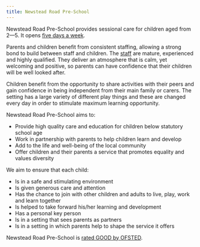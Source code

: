 ```yaml
---
title: Newstead Road Pre-School
---
```

Newstead Road Pre-School provides sessional care for children aged from 2&mdash;5. It opens <a href="/opening_hours/">five days a week</a>.

Parents and children benefit from consistent staffing, allowing a strong bond to build between staff and children.
The <a href="/staff/">staff</a> are mature, experienced and highly qualified. They deliver an atmosphere that is calm, yet welcoming and positive, so parents can have confidence that their children will be well looked after.

Children benefit from the opportunity to share activities with their peers and gain confidence in being independent 
from their main family or carers. The setting has a large variety of different play things and these are 
changed every day in order to stimulate maximum learning opportunity.

Newstead Road Pre-School aims to:

* Provide high quality care and education for children below statutory school age
* Work in partnership with parents to help children learn and develop
* Add to the life and well-being of the local community
* Offer children and their parents a service that promotes equality and values diversity

We aim to ensure that each child:

* Is in a safe and stimulating environment
* Is given generous care and attention
* Has the chance to join with other children and adults to live, play, work and learn together
* Is helped to take forward his/her learning and development
* Has a personal key person
* Is in a setting that sees parents as partners
* Is in a setting in which parents help to shape the service it offers

Newstead Road Pre-School is <a href="http://www.ofsted.gov.uk/inspection-reports/find-inspection-report/provider/CARE/129103">rated GOOD by OFSTED</a>.
